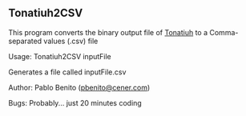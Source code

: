 ## Tonatiuh2CSV 

This program converts the binary output file of [Tonatiuh](https://github.com/iat-cener/tonatiuh) to a Comma-separated values (.csv) file

Usage: Tonatiuh2CSV inputFile 

Generates a file called inputFile.csv

Author: Pablo Benito (pbenito@cener.com)

Bugs: Probably... just 20 minutes coding

